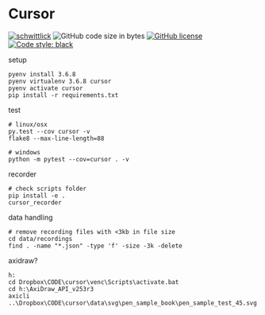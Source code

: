 # Cursor

[![schwittlick](https://circleci.com/gh/schwittlick/cursor.svg?style=shield)](https://app.circleci.com/pipelines/github/schwittlick/cursor) 
![GitHub code size in bytes](https://img.shields.io/github/languages/code-size/schwittlick/cursor.svg?style=flat-square) 
[![GitHub license](https://img.shields.io/github/license/schwittlick/cursor.svg?style=flat-square)](https://github.com/schwittlick/cursor/blob/master/LICENSE)
[![Code style: black](https://img.shields.io/badge/code%20style-black-000000.svg?style=flat-square)](https://github.com/ambv/black)

setup

    pyenv install 3.6.8
    pyenv virtualenv 3.6.8 cursor
    pyenv activate cursor
    pip install -r requirements.txt


test
    
    # linux/osx
    py.test --cov cursor -v
    flake8 --max-line-length=88

    # windows
    python -m pytest --cov=cursor . -v

recorder

    # check scripts folder
    pip install -e .
    cursor_recorder
    
data handling

    # remove recording files with <3kb in file size
    cd data/recordings
    find . -name "*.json" -type 'f' -size -3k -delete

axidraw?

    h:
    cd Dropbox\CODE\cursor\venc\Scripts\activate.bat
    cd h:\AxiDraw_API_v253r3
    axicli ..\Dropbox\CODE\cursor\data\svg\pen_sample_book\pen_sample_test_45.svg
